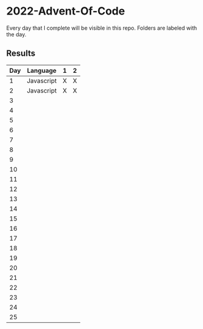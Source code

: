 # 2022-Advent-Of-Code

Every day that I complete will be visible in this repo. Folders are labeled with the day.

## Results

| Day | Language   | 1   | 2   |
| --- | ---------- | --- | --- |
| 1   | Javascript | X   | X   |
| 2   | Javascript | X   | X   |
| 3   |            |     |     |
| 4   |            |     |     |
| 5   |            |     |     |
| 6   |            |     |     |
| 7   |            |     |     |
| 8   |            |     |     |
| 9   |            |     |     |
| 10  |            |     |     |
| 11  |            |     |     |
| 12  |            |     |     |
| 13  |            |     |     |
| 14  |            |     |     |
| 15  |            |     |     |
| 16  |            |     |     |
| 17  |            |     |     |
| 18  |            |     |     |
| 19  |            |     |     |
| 20  |            |     |     |
| 21  |            |     |     |
| 22  |            |     |     |
| 23  |            |     |     |
| 24  |            |     |     |
| 25  |            |     |     |
